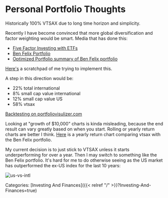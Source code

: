 # Personal Portfolio Thoughts

Historically 100% VTSAX due to long time horizon and simplicity.

Recently I have become convinced that more global diversification and factor weighting would be smart.
Media that has done this:

 - [Five Factor Investing with ETFs](https://www.youtube.com/watch?v=jKWbW7Wgm0w)
 - [Ben Felix Portfolio](https://www.pwlcapital.com/wp-content/uploads/2020/12/Five-Factor-Investing-with-ETFs.pdf)
 - [Optimized Portfolio summary of Ben Felix portfolio](https://www.optimizedportfolio.com/ben-felix-model-portfolio/)

[Here's](https://docs.google.com/spreadsheets/d/194MljSwYb0xPcHhG7sznh0LJ2a-2YejxfP0fVGVV2Jw/edit#gid=0) a scratchpad of me trying to implement this.

A step in this direction would be:
 - 22% total international
 - 8% small cap value international
 - 12% small cap value US
 - 58% vtsax

[Backtesting on portfoliovisulizer.com](https://www.portfoliovisualizer.com/backtest-portfolio?s=y&timePeriod=4&startYear=1985&firstMonth=1&endYear=2022&lastMonth=12&calendarAligned=true&includeYTD=false&initialAmount=10000&annualOperation=0&annualAdjustment=0&inflationAdjusted=true&annualPercentage=0.0&frequency=4&rebalanceType=1&absoluteDeviation=5.0&relativeDeviation=25.0&leverageType=0&leverageRatio=0.0&debtAmount=0&debtInterest=0.0&maintenanceMargin=25.0&leveragedBenchmark=false&reinvestDividends=true&showYield=false&showFactors=false&factorModel=3&portfolioNames=false&portfolioName1=Portfolio+1&portfolioName2=Portfolio+2&portfolioName3=Bogleheads+Three+Funds&symbol1=VTSAX&allocation1_1=58&allocation1_2=100&symbol2=AVUV&symbol3=AVDV&symbol4=VGTSX&allocation4_1=22&symbol5=DISVX&allocation5_1=8&symbol6=DFSVX&allocation6_1=12&symbol7=VOO&symbol8=VTSMX&allocation8_3=50&symbol9=VGTSX&allocation9_3=30&symbol10=VBMFX&allocation10_3=20)

Looking at "growth of $10,000" charts is kinda misleading, because the end result can vary greatly based on when you start.
Rolling or yearly return charts are better I think.
[Here](https://docs.google.com/spreadsheets/d/1DEl9ddc2U0Ycc-hWV2PrWsrrcuVH7J8gtCL2c1D1UaA/edit#gid=0) is a yearly return chart comparing vtsax with the Ben Felix portfolio.

My current decision is to just stick to VTSAX unless it starts underperforming for over a year.
Then I may switch to something like the Ben Felix portfolio.
It's hard for me to do otherwise seeing as the US market has outperformed the ex-US index for the last 10 years:

![us-vs-intl](/docs/investing-and-finances/us-vs-international-returns.png)

Categories: [Investing And Finances]({{< relref "/" >}}?Investing-And-Finances=true)
